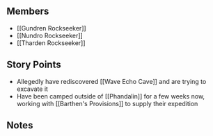 ## Members
- [[Gundren Rockseeker]]
- [[Nundro Rockseeker]]
- [[Tharden Rockseeker]]
## Story Points
- Allegedly have rediscovered [[Wave Echo Cave]] and are trying to excavate it
- Have been camped outside of [[Phandalin]] for a few weeks now, working with [[Barthen's Provisions]] to supply their expedition
## Notes